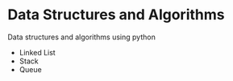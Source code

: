 # Data Structures and Algorithms

Data structures and algorithms using python

- Linked List
- Stack
- Queue